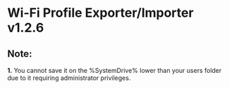 # Wi-Fi Profile Exporter/Importer v1.2.6

## Note:
**1.** You cannot save it on the %SystemDrive% lower than your users folder due to it requiring administrator privileges.
